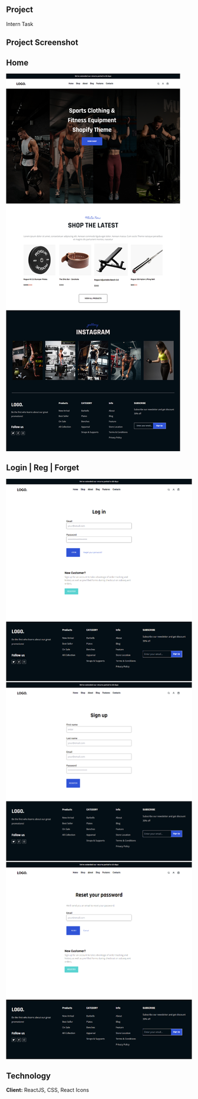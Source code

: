 ## Project 
Intern Task

## Project Screenshot
## Home
![Screenshot](./Home.png)

## Login | Reg | Forget
![Screenshot](./LOGIN.png)
![Screenshot](./Register.png)
![Screenshot](./Reset.png)

## Technology

**Client:** ReactJS, CSS, React Icons




